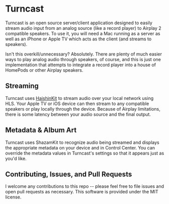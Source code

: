# Turncast

Turncast is an open source server/client application designed to easily stream audio input from an analog source (like a record player) to Airplay 2 compatible speakers. To use it, you will need a Mac running as a server as well as an iPhone or Apple TV which acts as the client (and streams to speakers).



Isn't this overkill/unnecessary? Absolutely. There are plenty of much easier ways to play analog audio through speakers, of course, and this is just one implementation that attempts to integrate a record player into a house of HomePods or other Airplay speakers.

## Streaming

Turncast uses [HaishinKit](https://github.com/shogo4405/HaishinKit.swift) to stream audio over your local network using HLS. Your Apple TV or iOS device can then stream to any compatible speakers or play locally through the device. Because of Airplay limitations, there is some latency between your audio source and the final output.

## Metadata & Album Art

Turncast uses ShazamKit to recognize audio being streamed and displays the appropriate metadata on your device and in Control Center. You can override the metadata values in Turncast's settings so that it appears just as you'd like.

## Contributing, Issues, and Pull Requests

I welcome any contributions to this repo -- please feel free to file issues and open pull requests as necessary. This software is provided under the MIT license.
